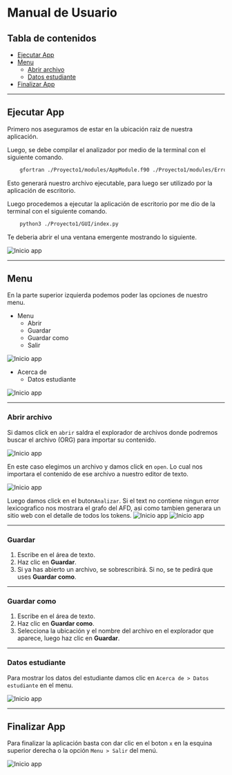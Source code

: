 # Manual de Usuario

## Tabla de contenidos

- [Ejecutar App](#ejecutar-app)
- [Menu](#menu)
    - [Abrir archivo](#abrir-archivo)
    - [Datos estudiante](#datos-estudiante)
- [Finalizar App](#finalizar-app)

---------

## Ejecutar App

Primero nos aseguramos de estar en la ubicación raiz de nuestra aplicación.

Luego, se debe compilar el analizador por medio de la terminal con el siguiente comando.

```bash
    gfortran ./Proyecto1/modules/AppModule.f90 ./Proyecto1/modules/ErrorModule.f90 ./Proyecto1/utils/HelperModule.f90 ./Proyecto1/utils/LexerModule.f90 ./Proyecto1/modules/TokenModule.f90 ./Proyecto1/main.f90 -o ./Proyecto1/built/main
```

Esto generará nuestro archivo ejecutable, para luego ser utilizado por la aplicación de escritorio.

Luego procedemos a ejecutar la aplicación de escritorio por me dio de la terminal con el siguiente comando.


```bash
    python3 ./Proyecto1/GUI/index.py
```

Te deberia abrir el una ventana emergente mostrando lo siguiente.

![Inicio app](./screenshots_guide/ug_1.png)

---------

## Menu

En la parte superior izquierda podemos poder las opciones de nuestro menu.
- Menu
    - Abrir
    - Guardar
    - Guardar como
    - Salir

![Inicio app](./screenshots_guide/ug_2.png)


- Acerca de
    - Datos estudiante


![Inicio app](./screenshots_guide/ug_3.png)

---------

### Abrir archivo
Si damos click en `abrir` saldra el explorador de archivos donde podremos buscar el archivo (ORG) para importar su contenido.

![Inicio app](./screenshots_guide/ug_4.png)

En este caso elegimos un archivo y damos click en `open`.
Lo cual nos importara el contenido de ese archivo a nuestro editor de texto.

![Inicio app](./screenshots_guide/ug_5.png)

Luego damos click en el buton`Analizar`.
Si el text no contiene ningun error lexicografico nos mostrara el grafo del AFD, asi como tambien generara un sitio web con el detalle de todos los tokens.
![Inicio app](./screenshots_guide/ug_6.png)
![Inicio app](./screenshots_guide/ug_7.png)

---------

### Guardar

1. Escribe en el área de texto.
2. Haz clic en **Guardar**.
3. Si ya has abierto un archivo, se sobrescribirá. Si no, se te pedirá que uses **Guardar como**.


---------

### Guardar como

1. Escribe en el área de texto.
2. Haz clic en **Guardar como**.
3. Selecciona la ubicación y el nombre del archivo en el explorador que aparece, luego haz clic en **Guardar**.


---------

### Datos estudiante
Para mostrar los datos del estudiante damos clic en `Acerca de > Datos estudiante` en el menu.

![Inicio app](./screenshots_guide/ug_8.png)

---------

## Finalizar App

Para finalizar la aplicación basta con dar clic en el boton `x` en la esquina superior derecha o la opción `Menu > Salir` del menú.

![Inicio app](./screenshots_guide/ug_9.png)
